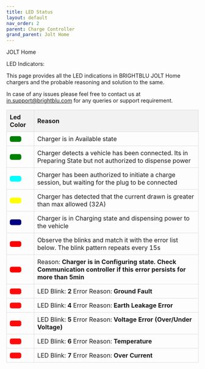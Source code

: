 ```yaml
---
title: LED Status
layout: default
nav_order: 2
parent: Charge Controller
grand_parent: Jolt Home
---
```


JOLT Home

LED Indicators:

This page provides all the LED indications in BRIGHTBLU JOLT Home chargers and the probable reasoning and solution to the same.

In case of any issues please feel free to contact us at in.support@brightblu.com for any queries or support requirement.

<!-- | Led Color | Reason |
| :--- | :--- |
| UnderVoltage | BRIGHTBLU Chargers support an input supply value of +/- 20% of 230V |
| OverVoltage | BRIGHTBLU Chargers support an input supply value of +/- 20% of 230V |
| OverCurrentFailure | Charger has detected that the current drawn is greater than max allowed (32A) |
| HighTemperature | Charger Temperature sensor detects an internal temperature greater than 80°C and has shut down to prevent further damage. |
| GroundFailure | Neutral - Earth Voltage has exceeded permissible values (Maximum allowed 8V) |
| OtherError: | Includes the following sub-errors (vendorErrorCode): |
| &nbsp;&nbsp;•EmergencyButton | Emergency Button is pressed |
| &nbsp;&nbsp;•InputFrequencyError | Frequency of Input Supply is not between 50/60 Hz |
| &nbsp;&nbsp;•EarthLeakageError | A current leakage of either 30mA AC or 6mA DC has been detected |
| &nbsp;&nbsp;•PowerFailure | Loss of input supply power(Will only work with BRIGHTBLU POWER BACKUP systems) |
| &nbsp;&nbsp;•ModBusComsFailure | Loss of communication with Energy Meter |
| &nbsp;&nbsp;•VPRError | Input Supply error (Phase Reversal or Asymetrical input supply)(Mostly with 3 Phase) |
| &nbsp;&nbsp;•SDCardFailure | Internal SD Card error(Logging and OTA updates disabled but charger will function normally otherwise) | -->

<!--
<table>
  <thead>
    <tr>
      <th>Led Color</th>
      <th>Reason</th>
    </tr>
  </thead>
  <tbody>
    <tr style="color: Green;">
      <td style="text-shadow: 1px 1px 1px black;">- - -</td>
      <td>If the LED indication is GREEN and Stable, the charger is in Available state</td>
    </tr>
        <tr  >
      <td style="text-shadow: 1px 1px 1px black;color: green;" class="blinking">- - -</td>
      <td >The Charger detects a vehicle has been connected. Its in Preparing State but not authorized to dispense power</td>
    </tr>
    <tr style="background-color: green; ">
      <td style="text-shadow: 1px 1px 1px black;color: cyan;">- - -</td>
      <td >The Charger has been authorized to initiate a charge session, but waiting for the plug to be connected</td>
    </tr>
    <tr style="background-color: blue;">
      <td style="text-shadow: 1px 1px 1px black; color: Yellow;">- - -</td>
      <td >Charger has detected that the current drawn is greater than max allowed (32A)</td>
    </tr>
    <tr style="background-color: yellow; ">
      <td style="text-shadow: 1px 1px 1px black;color: Navy;">- - -</td>
      <td >Charger Temperature sensor detects an internal temperature greater than 80°C and has shut down to prevent further damage.</td>
    </tr>
    <tr style="background-color: orange; color: Red;">
      <td style="text-shadow: 1px 1px 1px black;">- - -</td>
      <td style="text-shadow: 1px 1px 1px black;">Check the number of Blinks to Identify the error</td>
    </tr>
    <tr style="background-color: purple; color: red;">
      <td style="text-shadow: 1px 1px 0 black;">&nbsp;&nbsp;2</td>
      <td style="text-shadow: 1px 1px 0 black;">Emergency Button is pressed</td>
    </tr>
        <tr style="background-color: orange; color: Purple;">
      <td style="text-shadow: 1px 1px 0 black;">- - -</td>
      <td style="text-shadow: 1px 1px 0 black;">Check the number of Blinks to Identify the error</td>
    </tr>
    <tr style="background-color: purple; color: red;">
      <td style="text-shadow: 1px 1px 0 black;">&nbsp;&nbsp;2</td>
      <td style="text-shadow: 1px 1px 0 black;">Emergency Button is pressed</td>
    </tr>
  </tbody>
</table>

<style>
  .blinking {
    animation: blinker 2s linear infinite;
  }

  @keyframes blinker {
    50% { opacity: 0; }
  }
</style> -->
<!--
<!DOCTYPE html>
<html lang="en">
<head>
    <meta charset="UTF-8">
    <meta name="viewport" content="width=device-width, initial-scale=1.0">
    <title>LED Status Table</title>
    <style>
        table {
            border-collapse: collapse;
            width: 100%;
        }
        th, td {
            border: 1px solid #ddd;
            padding: 8px;
            text-align: left;
        }
        th {
            background-color: #f2f2f2;
        }
        .led {
            width: 30px;
            height: 15px;
            border-radius: 5px;
            display: inline-block;
            margin-right: 10px;
        }
        .blinking {
            animation: blinker 2s ease-in-out infinite;
        }
        .blink-2 {
            animation: blinker-2 15s infinite;
        }
        .blink-3 {
            animation: blinker-3 15s ease-in-out infinite;
        }
        .blink-4 {
            animation: blinker-4 15s ease-in-out infinite;
        }
        .blink-5 {
            animation: blinker-5 15s ease-in-out infinite;
        }
        @keyframes blinker {
            0%, 100% { opacity: 1; }
            50% { opacity: 0.3; }
        }
        @keyframes blinker-2 {
            100% { opacity: 1; }
            0 { opacity: 0.3; }
        }
        @keyframes blinker-3 {
            0%, 9%, 11%, 19%, 21%, 29%, 31%, 100% { opacity: 1; }
            10%, 20%, 30% { opacity: 0.3; }
        }
        @keyframes blinker-4 {
            0%, 7%, 9%, 15%, 17%, 23%, 25%, 31%, 33%, 100% { opacity: 1; }
            8%, 16%, 24%, 32% { opacity: 0.3; }
        }
        @keyframes blinker-5 {
            0%, 6%, 8%, 13%, 15%, 20%, 22%, 27%, 29%, 34%, 36%, 100% { opacity: 1; }
            7%, 14%, 21%, 28%, 35% { opacity: 0.3; }
        }
    </style>
</head>
<body>
    <table>
        <thead>
            <tr>
                <th>Led Color</th>
                <th>Reason</th>
            </tr>
        </thead>
        <tbody>
            <tr>
                <td><div class="led" style="background-color: green;"></div></td>
                <td>Charger is in Available state</td>
            </tr>
            <tr>
                <td><div class="led blinking" style="background-color: green;"></div></td>
                <td>Charger detects a vehicle has been connected. Its in Preparing State but not authorized to dispense power</td>
            </tr>
            <tr>
                <td><div class="led" style="background-color: cyan;"></div></td>
                <td>Charger has been authorized to initiate a charge session, but waiting for the plug to be connected</td>
            </tr>
            <tr>
                <td><div class="led" style="background-color: yellow;"></div></td>
                <td>Charger has detected that the current drawn is greater than max allowed (32A)</td>
            </tr>
            <tr>
                <td><div class="led" style="background-color: navy;"></div></td>
                <td>Charger is in Charging state and dispensing power to the vehicle</td>
            </tr>
            <tr>
                <td><div class="led" style="background-color: red;"></div></td>
                <td>Check the number of Blinks to Identify the error</td>
            </tr>
            <tr>
                <td><div class="led blink-2" style="background-color: red;"></div></td>
                <td>Emergency Button is pressed</td>
            </tr>
            <tr>
                <td><div class="led blink-3" style="background-color: red;"></div></td>
                <td>Red Error Code 3</td>
            </tr>
            <tr>
                <td><div class="led blink-4" style="background-color: red;"></div></td>
                <td>Red Error Code 4</td>
            </tr>
            <tr>
                <td><div class="led blink-5" style="background-color: red;"></div></td>
                <td>Red Error Code 5</td>
            </tr>
            <tr>
                <td><div class="led" style="background-color: purple;"></div></td>
                <td>Check the number of Blinks to Identify the error</td>
            </tr>
            <tr>
                <td><div class="led blink-2" style="background-color: purple;"></div></td>
                <td>Purple Error Code 2</td>
            </tr>
            <tr>
                <td><div class="led blink-3" style="background-color: purple;"></div></td>
                <td>Purple Error Code 3</td>
            </tr>
            <tr>
                <td><div class="led blink-4" style="background-color: purple;"></div></td>
                <td>Purple Error Code 4</td>
            </tr>
            <tr>
                <td><div class="led blink-5" style="background-color: purple;"></div></td>
                <td>Purple Error Code 5</td>
            </tr>
        </tbody>
    </table>
</body>
</html> -->

<html lang="en">
<head>
    <meta charset="UTF-8">
    <meta name="viewport" content="width=device-width, initial-scale=1.0">
    <title>LED Status Table</title>
    <style>
        table {
            border-collapse: collapse;
            width: 100%;
        }
        th, td {
            border: 1px solid #ddd;
            padding: 8px;
            text-align: left;
        }
        th {
            background-color: #f2f2f2;
        }
        .led {
            width: 30px;
            height: 15px;
            border-radius: 5px;
            display: inline-block;
            margin-right: 10px;
            opacity: 1;
            transition: opacity 0.1s;
        }
        /* Blinking animations for Red and Purple LEDs on a 15s cycle */
        .blink-2 {
            animation: blinkAnimation2 10s infinite;
        }
        @keyframes blinkAnimation2 {
            0%, 100% { opacity: 1; }
            10%, 20%{ opacity: 0; }
            12%, 22%, 32% { opacity: 1; }
        }
        .blink-3 {
            animation: blinkAnimation3 10s infinite;
        }
        @keyframes blinkAnimation3 {
            0%, 100% { opacity: 1; }
            10%, 20%, 30% { opacity: 0; }
            12%, 22%, 32% { opacity: 1; }
        }
        .blink-4 {
            animation: blinkAnimation4 10s infinite;
        }
        @keyframes blinkAnimation4 {
            0%, 100% { opacity: 1; }
            10%, 20%, 30%, 40% { opacity: 0; }
            12%, 22%, 32%, 42% { opacity: 1; }
        }
        .blink-4purple {
            animation: blinkAnimation4purple 8s infinite;
        }
        @keyframes blinkAnimation4purple {
            0%, 100% { opacity: 1; }
            10%, 20%, 30%, 40% { opacity: 0; }
            12%, 22%, 32%, 42% { opacity: 1; }
        }
        .blink-5 {
            animation: blinkAnimation5 10s infinite;
        }
        @keyframes blinkAnimation5 {
            0%, 100% { opacity: 1; }
            10%, 20%, 30%, 40%, 50% { opacity: 0; }
            12%, 22%, 32%, 42%, 52% { opacity: 1; }
        }
        .blink-6 {
            animation: blinkAnimation6 10s infinite;
        }
        @keyframes blinkAnimation6 {
            0%, 100% { opacity: 1; }
            10%, 20%, 30%, 40%, 50%, 60% { opacity: 0; }
            12%, 22%, 32%, 42%, 52%, 62% { opacity: 1; }
        }
        .blink-7 {
            animation: blinkAnimation7 10s infinite;
        }
        @keyframes blinkAnimation7 {
            0%, 100% { opacity: 1; }
            10%, 20%, 30%, 40%, 50%, 60%,70% { opacity: 0; }
            12%, 22%, 32%, 42%, 52%, 62%,72% { opacity: 1; }
        }
        .blink-8 {
            animation: blinkAnimation8 10s infinite;
        }
        @keyframes blinkAnimation8 {
            0%, 100% { opacity: 1; }
            10%, 20%, 30%, 40%, 50%, 60%,70%,80% { opacity: 0; }
            12%, 22%, 32%, 42%, 52%, 62%,72%,82% { opacity: 1; }
        }
        /* Green LED is always visible */
        .green-blink {
            animation: greenBlink 2.5s ease-in-out infinite;
        }
        @keyframes greenBlink {
            25%, 100% { opacity: 1; }
            50% { opacity: 0.1; }
        }
        .purple-blink {
            animation: purpleBlink 1s ease-in-out infinite;
        }
        @keyframes purpleBlink {
            25%, 100% { opacity: 1; }
            50% { opacity: 0.1; }
        }
    </style>
</head>
<body>
    <table>
        <thead>
            <tr>
                <th>Led Color</th>
                <th>Reason</th>
            </tr>
        </thead>
        <tbody>
            <tr>
                <td><div class="led" style="background-color: green;"></div></td>
                <td>Charger is in Available state</td>
            </tr>
            <tr>
                <td><div class="led green-blink" style="background-color: green;"></div></td>
                <td>Charger detects a vehicle has been connected. Its in Preparing State but not authorized to dispense power</td>
            </tr>
            <tr>
                <td><div class="led" style="background-color: cyan;"></div></td>
                <td>Charger has been authorized to initiate a charge session, but waiting for the plug to be connected</td>
            </tr>
            <tr>
                <td><div class="led" style="background-color: yellow;"></div></td>
                <td>Charger has detected that the current drawn is greater than max allowed (32A)</td>
            </tr>
            <tr>
                <td><div class="led" style="background-color: navy;"></div></td>
                <td>Charger is in Charging state and dispensing power to the vehicle</td>
            </tr>
            <tr>
                <td><div class="led" style="background-color: red;"></div></td>
                <td>Observe the blinks and match it with the error list below. The blink pattern repeats every 15s</td>
            </tr>
            <tr>
                <td><div class="led green-blink" style="background-color: red;"></div></td>
                <td>  Reason: <b>Charger is in Configuring state. Check Communication controller if this error persists for more than 5min</b></td>
            </tr>
            <tr>
                <td><div class="led blink-2" style="background-color: red;"></div></td>
                <td>LED Blink: <b>2</b> Error Reason: <b>Ground Fault</b></td>
            </tr>
            <!-- <tr>
                <td><div class="led blink-3" style="background-color: red;"></div></td>
                <td>LED Blink: <b>3</b> Error Reason: <b>Emergency Button</b></td>
            </tr> -->
            <tr>
                <td><div class="led blink-4" style="background-color: red;"></div></td>
               <td>LED Blink: <b>4</b> Error Reason: <b>Earth Leakage Error</b></td>
            </tr>
            <tr>
                <td><div class="led blink-5" style="background-color: red;"></div></td>
                <td>LED Blink: <b>5</b> Error Reason: <b>Voltage Error (Over/Under Voltage)</b></td>
            </tr>
            <tr>
                <td><div class="led blink-6" style="background-color: red;"></div></td>
                <td>LED Blink: <b>6</b> Error Reason: <b>Temperature</b></td>
            </tr>
            <tr>
                <td><div class="led blink-7" style="background-color: red;"></div></td>
                <td>LED Blink: <b>7</b> Error Reason: <b>Over Current</b></td>
            </tr>
            <!-- <tr>
                <td><div class="led blink-8" style="background-color: red;"></div></td>
                <td>LED Blink: <b>8</b> Error Reason: <b>Frequency Error</b></td>
            </tr> -->
            <!-- <tr>
                <td><div class="led" style="background-color: red;"></div></td>
                <td>LED Blink: <b>0</b> Error Reason: <b>Power Supply Error/Power Loss (BRIGHTBLU Battery Backup)</b></td>
            </tr> -->
            <!-- <tr>
                <td><div class="led" style="background-color: Fuchsia;"></div></td>
                <td>Observe the blinks and match it with the error list below</td>
            </tr>
            <tr>
                <td><div class="led purple-blink" style="background-color: Fuchsia;"></div></td>
                <td>Reason: <b>BLE Connection detected.</b>The Device is now in configuration mode</td>
            </tr>
            <tr>
                <td><div class="led blink-4purple" style="background-color: Fuchsia;"></div></td>
                <td>LED Blink: <b>4</b> Error Reason: <b>Disconnected From Server.Attempting to reconnect</b></td>
            </tr> -->
        </tbody>
    </table>
</body>
</html>

